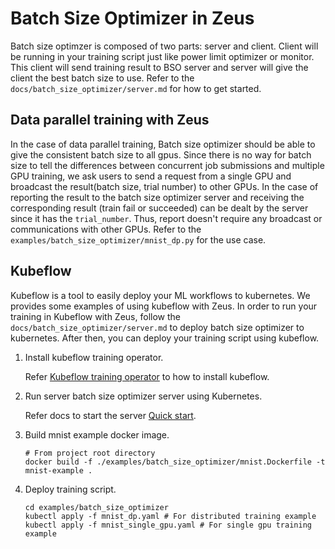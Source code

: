 # Batch Size Optimizer in Zeus

Batch size optimzer is composed of two parts: server and client. Client will be running in your training script just like power limit optimizer or monitor. This client will send training result to BSO server and server will give the client the best batch size to use. Refer to the `docs/batch_size_optimizer/server.md` for how to get started.

## Data parallel training with Zeus

In the case of data parallel training, Batch size optimizer should be able to give the consistent batch size to all gpus. Since there is no way for batch size to tell the differences between concurrent job submissions and multiple GPU training, we ask users to send a request from a single GPU and broadcast the result(batch size, trial number) to other GPUs. In the case of reporting the result to the batch size optimizer server and receiving the corresponding result (train fail or succeeded) can be dealt by the server since it has the `trial_number`. Thus, report doesn't require any broadcast or communications with other GPUs.
Refer to the `examples/batch_size_optimizer/mnist_dp.py` for the use case.

## Kubeflow

Kubeflow is a tool to easily deploy your ML workflows to kubernetes. We provides some examples of using kubeflow with Zeus. In order to run your training in Kubeflow with Zeus, follow the `docs/batch_size_optimizer/server.md` to deploy batch size optimizer to kubernetes. After then, you can deploy your training script using kubeflow.

1. Install kubeflow training operator.

    Refer [Kubeflow training operator](https://github.com/kubeflow/training-operator) to how to install kubeflow.

2. Run server batch size optimizer server using Kubernetes.

    Refer docs to start the server [Quick start](../../docs/batch_size_optimizer/index.md).

3. Build mnist example docker image.

    ```Shell
    # From project root directory
    docker build -f ./examples/batch_size_optimizer/mnist.Dockerfile -t mnist-example . 
    ```

4. Deploy training script.

    ```Shell
    cd examples/batch_size_optimizer
    kubectl apply -f mnist_dp.yaml # For distributed training example
    kubectl apply -f mnist_single_gpu.yaml # For single gpu training example
    ```
